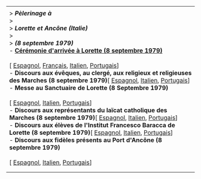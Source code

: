 |     |
| --- |
|  |
| > ***Pèlerinage à***<br>> <br>> ***Lorette et Ancône (Italie)***<br>> <br>> ***(8 septembre 1979)***<br>- **[Cérémonie d'arrivée à Lorette (8 septembre 1979)](/content/john-paul-ii/fr/travels/sub_index1979/trav_loreto-ancona.html)**<br>  <br>  [ [Espagnol](/content/john-paul-ii/es/speeches/1979/september/documents/hf_jp-ii_spe_19790908_loreto-arrivo.html), [Français](/content/john-paul-ii/fr/speeches/1979/september/documents/hf_jp-ii_spe_19790908_loreto-arrivo.html), [Italien](/content/john-paul-ii/it/speeches/1979/september/documents/hf_jp-ii_spe_19790908_loreto-arrivo.html), [Portugais](/content/john-paul-ii/pt/speeches/1979/september/documents/hf_jp-ii_spe_19790908_loreto-arrivo.html)]<br>- **Discours  aux évêques, au clergé, aux religieux et religieuses des Marches (8 septembre 1979)**[ [Espagnol](/content/john-paul-ii/es/speeches/1979/september/documents/hf_jp-ii_spe_19790908_loreto-religiosi.html), [Italien](/content/john-paul-ii/it/speeches/1979/september/documents/hf_jp-ii_spe_19790908_loreto-religiosi.html), [Portugais](/content/john-paul-ii/pt/speeches/1979/september/documents/hf_jp-ii_spe_19790908_loreto-religiosi.html)] <br>- **Messe au Sanctuaire de Lorette (8 Septembre 1979)**<br>  <br>  [ [Espagnol](/content/john-paul-ii/es/homilies/1979/documents/hf_jp-ii_hom_19790908_loreto.html), [Italien](/content/john-paul-ii/it/homilies/1979/documents/hf_jp-ii_hom_19790908_loreto.html), [Portugais](/content/john-paul-ii/pt/homilies/1979/documents/hf_jp-ii_hom_19790908_loreto.html)]<br>- **Discours  aux représentants du laïcat catholique des Marches (8 septembre 1979)**[ [Espagnol](/content/john-paul-ii/es/speeches/1979/september/documents/hf_jp-ii_spe_19790908_loreto-laici.html), [Italien](/content/john-paul-ii/it/speeches/1979/september/documents/hf_jp-ii_spe_19790908_loreto-laici.html), [Portugais](/content/john-paul-ii/pt/speeches/1979/september/documents/hf_jp-ii_spe_19790908_loreto-laici.html)] <br>- **Discours aux élèves de l'Institut Francesco Baracca de Lorette (8 septembre 1979)**[ [Espagnol](/content/john-paul-ii/es/speeches/1979/september/documents/hf_jp-ii_spe_19790908_loreto-ist-baracca.html), [Italien](/content/john-paul-ii/it/speeches/1979/september/documents/hf_jp-ii_spe_19790908_loreto-ist-baracca.html), [Portugais](/content/john-paul-ii/pt/speeches/1979/september/documents/hf_jp-ii_spe_19790908_loreto-ist-baracca.html)]<br>- **Discours  aux fidèles présents au Port d'Ancône (8 septembre 1979)**<br>  <br>  [ [Espagnol](/content/john-paul-ii/es/speeches/1979/september/documents/hf_jp-ii_spe_19790908_ancona.html), [Italien](/content/john-paul-ii/it/speeches/1979/september/documents/hf_jp-ii_spe_19790908_ancona.html), [Portugais](/content/john-paul-ii/pt/speeches/1979/september/documents/hf_jp-ii_spe_19790908_ancona.html)] |
|  |
|  |